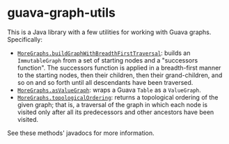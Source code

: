 # guava-graph-utils
This is a Java library with a few utilities for working with Guava graphs. Specifically:
- [`MoreGraphs.buildGraphWithBreadthFirstTraversal`](src/main/java/me/jbduncan/guavagraphutils/MoreGraphs.java):
  builds an `ImmutableGraph` from a set of starting nodes and a "successors function". The
  successors function is applied in a breadth-first manner to the starting nodes, then their
  children, then their grand-children, and so on and so forth until all descendants have been
  traversed.
- [`MoreGraphs.asValueGraph`](src/main/java/me/jbduncan/guavagraphutils/MoreGraphs.java): wraps a Guava `Table` as
  a `ValueGraph`.
- [`MoreGraphs.topologicalOrdering`](src/main/java/me/jbduncan/guavagraphutils/MoreGraphs.java): returns a
  topological ordering of the given graph; that is, a traversal of the graph in which each node is visited only
  after all its predecessors and other ancestors have been visited.
  
See these methods' javadocs for more information.
